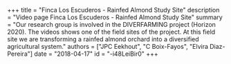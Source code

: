 +++
title = "Finca Los Escuderos - Rainfed Almond Study Site"
description = "Video page Finca Los Escuderos - Rainfed Almond Study Site"
summary = "Our research group is involved in the DIVERFARMING project (Horizon 2020). The videos shows one of the field sites of the project. At this field site we are transforming a rainfed almond orchard into a diversified agricultural system."
authors = ["JPC Eekhout", "C Boix-Fayos", "Elvira Diaz-Pereira"]
date = "2018-04-17"
id = "-i48LeiBir0"
+++

